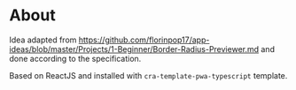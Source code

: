 # About

Idea adapted from https://github.com/florinpop17/app-ideas/blob/master/Projects/1-Beginner/Border-Radius-Previewer.md and done according to the specification.

Based on ReactJS and installed with `cra-template-pwa-typescript` template.
